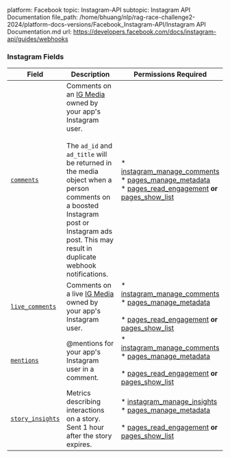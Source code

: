 platform: Facebook
topic: Instagram-API
subtopic: Instagram API Documentation
file_path: /home/bhuang/nlp/rag-race-challenge2-2024/platform-docs-versions/Facebook_Instagram-API/Instagram API Documentation.md
url: https://developers.facebook.com/docs/instagram-api/guides/webhooks


### Instagram Fields

| Field | Description | Permissions Required |
| --- | --- | --- |
| [`comments`](https://developers.facebook.com/docs/graph-api/webhooks/reference/instagram/#comments) | Comments on an [IG Media](https://developers.facebook.com/docs/instagram-api/reference/ig-media/) owned by your app's Instagram user.<br><br>The `ad_id` and `ad_title` will be returned in the media object when a person comments on a boosted Instagram post or Instagram ads post. This may result in duplicate webhook notifications. | * [instagram\_manage\_comments](https://developers.facebook.com/docs/permissions/reference/instagram_manage_comments)<br>* [pages\_manage\_metadata](https://developers.facebook.com/docs/permissions/reference/pages_manage_metadata)<br>* [pages\_read\_engagement](https://developers.facebook.com/docs/permissions/reference/pages_read_engagement) **or**  <br>    [pages\_show\_list](https://developers.facebook.com/docs/permissions/reference/pages_show_list) |
| [`live_comments`](https://developers.facebook.com/docs/graph-api/webhooks/reference/instagram/#live_comments) | Comments on a live [IG Media](https://developers.facebook.com/docs/instagram-api/reference/ig-media/) owned by your app's Instagram user. | * [instagram\_manage\_comments](https://developers.facebook.com/docs/permissions/reference/instagram_manage_comments)<br>* [pages\_manage\_metadata](https://developers.facebook.com/docs/permissions/reference/pages_manage_metadata)<br>    <br>* [pages\_read\_engagement](https://developers.facebook.com/docs/permissions/reference/pages_read_engagement) **or**  <br>    [pages\_show\_list](https://developers.facebook.com/docs/permissions/reference/pages_show_list) |
| [`mentions`](https://developers.facebook.com/docs/graph-api/webhooks/reference/instagram/#mentions) | @mentions for your app's Instagram user in a comment. | * [instagram\_manage\_comments](https://developers.facebook.com/docs/permissions/reference/instagram_manage_comments)<br>* [pages\_manage\_metadata](https://developers.facebook.com/docs/permissions/reference/pages_manage_metadata)<br>    <br>* [pages\_read\_engagement](https://developers.facebook.com/docs/permissions/reference/pages_read_engagement) **or**  <br>    [pages\_show\_list](https://developers.facebook.com/docs/permissions/reference/pages_show_list) |
| [`story_insights`](https://developers.facebook.com/docs/graph-api/webhooks/reference/instagram/#story_insights) | Metrics describing interactions on a story. Sent 1 hour after the story expires. | * [instagram\_manage\_insights](https://developers.facebook.com/docs/permissions/reference/instagram_manage_insights)<br>* [pages\_manage\_metadata](https://developers.facebook.com/docs/permissions/reference/pages_manage_metadata)<br>    <br>* [pages\_read\_engagement](https://developers.facebook.com/docs/permissions/reference/pages_read_engagement) **or**  <br>    [pages\_show\_list](https://developers.facebook.com/docs/permissions/reference/pages_show_list) |

[](#)